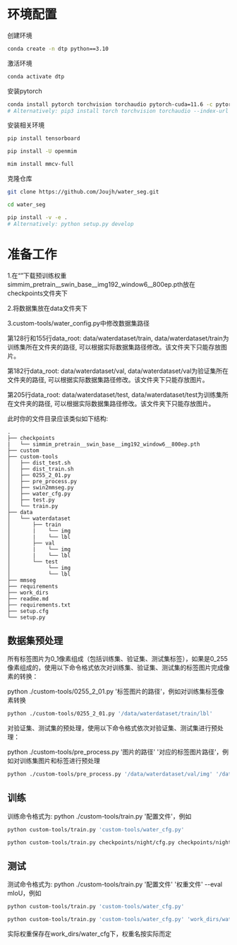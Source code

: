 # **环境配置**

创建环境

```bash
conda create -n dtp python==3.10
```

激活环境

```bash
conda activate dtp
```

安装pytorch

```bash
conda install pytorch torchvision torchaudio pytorch-cuda=11.6 -c pytorch -c nvidia
# Alternatively: pip3 install torch torchvision torchaudio --index-url https://download.pytorch.org/whl/cu116
```
安装相关环境

```bash
pip install tensorboard
```

```bash
pip install -U openmim
```

```bash
mim install mmcv-full
```


克隆仓库

```bash
git clone https://github.com/Joujh/water_seg.git
```

```bash
cd water_seg
```

```bash
pip install -v -e .
# Alternatively: python setup.py develop
```


# **准备工作**

1.在“”下载预训练权重simmim_pretrain__swin_base__img192_window6__800ep.pth放在checkpoints文件夹下

2.将数据集放在data文件夹下

3.custom-tools/water_config.py中修改数据集路径

第128行和155行data_root: data/waterdataset/train, data/waterdataset/train为训练集所在文件夹的路径, 可以根据实际数据集路径修改。该文件夹下只能存放图片。

第182行data_root: data/waterdataset/val, data/waterdataset/val为验证集所在文件夹的路径, 可以根据实际数据集路径修改。该文件夹下只能存放图片。

第205行data_root: data/waterdataset/test, data/waterdataset/test为训练集所在文件夹的路径, 可以根据实际数据集路径修改。该文件夹下只能存放图片。


此时你的文件目录应该类似如下结构:

```plaintext
.
├── checkpoints
|   └── simmim_pretrain__swin_base__img192_window6__800ep.pth
├── custom
├── custom-tools
│   ├── dist_test.sh
│   ├── dist_train.sh
│   ├── 0255_2_01.py
│   ├── pre_process.py
│   ├── swin2mmseg.py
│   ├── water_cfg.py
│   ├── test.py
│   └── train.py
├── data
│   └── waterdataset
│       ├── train
│       |    └── img
│       |    └── lbl
│       ├── val
│       |    └── img
│       |    └── lbl
│       └── test
│            └── img
│            └── lbl
├── mmseg
├── requirements
├── work_dirs
├── readme.md
├── requirements.txt
├── setup.cfg
└── setup.py
```

## 数据集预处理

所有标签图片为0_1像素组成（包括训练集、验证集、测试集标签），如果是0_255像素组成的，使用以下命令格式依次对训练集、验证集、测试集的标签图片完成像素的转换：

python ./custom-tools/0255_2_01.py '标签图片的路径'，例如对训练集标签像素转换


```bash
python ./custom-tools/0255_2_01.py '/data/waterdataset/train/lbl'
```

对验证集、测试集的预处理，使用以下命令格式依次对验证集、测试集进行预处理：

python ./custom-tools/pre_process.py '图片的路径' '对应的标签图片路径'，例如对训练集图片和标签进行预处理


```bash
python ./custom-tools/pre_process.py '/data/waterdataset/val/img' '/data/waterdataset/val/lbl'
```

## 训练

训练命令格式为:
python ./custom-tools/train.py '配置文件'，例如

```bash
python custom-tools/train.py 'custom-tools/water_cfg.py'
```

```bash
python custom-tools/train.py checkpoints/night/cfg.py checkpoints/night/night.pth --eval mIoU --aug-test
```

## 测试
测试命令格式为:
python ./custom-tools/train.py '配置文件' '权重文件' --eval mIoU，例如

```bash
python custom-tools/train.py 'custom-tools/water_cfg.py'
```

```bash
python custom-tools/train.py 'custom-tools/water_cfg.py' 'work_dirs/water_cfg/best_mIoU_iter.pth' --eval mIoU
```
实际权重保存在work_dirs/water_cfg下，权重名按实际而定


